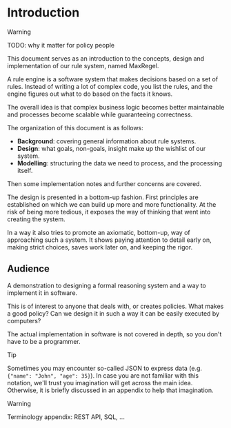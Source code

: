 # Introduction

> [!WARNING]
> TODO: why it matter for policy people

This document serves as an introduction to the concepts, design and implementation of our rule system, named MaxRegel.

A rule engine is a software system that makes decisions based on a set of rules. Instead of writing a lot of complex code, you list the rules, and the engine figures out what to do based on the facts it knows.

The overall idea is that complex business logic becomes better maintainable and processes become scalable while guaranteeing correctness.

The organization of this document is as follows:

* **Background**: covering general information about rule systems.
* **Design**: what goals, non-goals, insight make up the wishlist of our system.
* **Modelling**: structuring the data we need to process, and the processing itself. 

Then some implementation notes and further concerns are covered. 

The design is presented in a bottom-up fashion. First principles are established on which we can build up more and more functionality. 
At the risk of being more tedious, it exposes the way of thinking that went into creating the system.


In a way it also tries to promote an axiomatic, bottom-up, way of approaching such a system.
It shows paying attention to detail early on, making strict choices, saves work later on, and keeping the rigor.

## Audience

A demonstration to designing a formal reasoning system and a way to implement it in software.

This is of interest to anyone that deals with, or creates policies. What makes a good policy? 
Can we design it in such a way it can be easily executed by computers?

The actual implementation in software is not covered in depth, so you don't have to be a programmer.

> [!TIP]
> Sometimes you may encounter so-called JSON to express data (e.g. `{"name": "John", "age": 35}`). In case you are not familiar with this notation, we'll trust you imagination will get across the main idea. Otherwise, it is briefly discussed in an appendix to help that imagination. 


> [!WARNING]
> Terminology appendix: REST API, SQL, ...